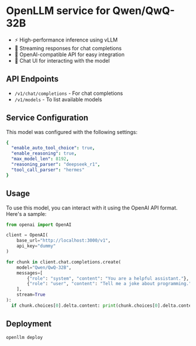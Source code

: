# OpenLLM service for Qwen/QwQ-32B

- ⚡ High-performance inference using vLLM
- 💬 Streaming responses for chat completions
- 🔄 OpenAI-compatible API for easy integration
- 🎨 Chat UI for interacting with the model

## API Endpoints

- `/v1/chat/completions` - For chat completions
- `/v1/models` - To list available models

## Service Configuration

This model was configured with the following settings:

```yaml
{
  "enable_auto_tool_choice": true,
  "enable_reasoning": true,
  "max_model_len": 8192,
  "reasoning_parser": "deepseek_r1",
  "tool_call_parser": "hermes"
}
```

## Usage

To use this model, you can interact with it using the OpenAI API format. Here's a sample:

```python
from openai import OpenAI

client = OpenAI(
    base_url="http://localhost:3000/v1",
    api_key="dummy"
)

for chunk in client.chat.completions.create(
    model="Qwen/QwQ-32B",
    messages=[
        {"role": "system", "content": "You are a helpful assistant."},
        {"role": "user", "content": "Tell me a joke about programming."}
    ],
    stream=True
):
  if chunk.choices[0].delta.content: print(chunk.choices[0].delta.content, end="")
```

## Deployment

```bash
openllm deploy 
``` 